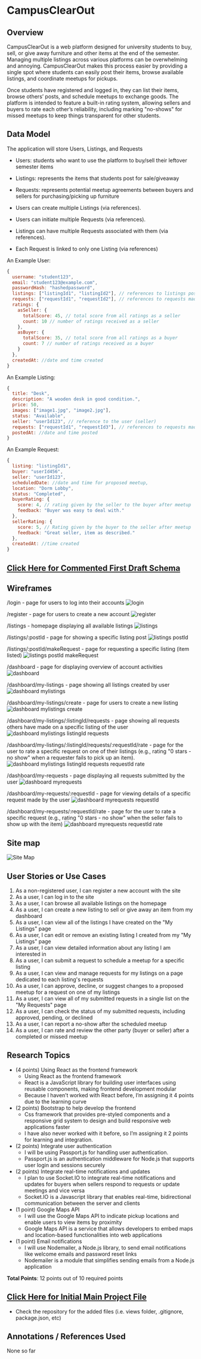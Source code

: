 

# CampusClearOut

## Overview

CampusClearOut is a web platform designed for university students to buy, sell, or give away furniture and other items at the end of the semester. Managing multiple listings across various platforms can be overwhelming and annoying. CampusClearOut makes this process easier by providing a single spot where students can easily post their items, browse available listings, and coordinate meetups for pickups.

Once students have registered and logged in, they can list their items, browse others’ posts, and schedule meetups to exchange goods. The platform is intended to feature a built-in rating system, allowing sellers and buyers to rate each other’s reliability, including marking "no-shows" for missed meetups to keep things transparent for other students.

## Data Model

The application will store Users, Listings, and Requests
* Users: students who want to use the platform to buy/sell their leftover semester items
* Listings: represents the items that students post for sale/giveaway
* Requests: represents potential meetup agreements between buyers and sellers for purchasing/picking up  furniture

* Users can create multiple Listings (via references).
* Users can initiate multiple Requests (via references).
* Listings can have multiple Requests associated with them (via references).
* Each Request is linked to only one Listing (via references) 


An Example User:

```javascript
{
  username: "student123",
  email: "student123@example.com",
  passwordHash: "hashedpassword",
  listings: ["listingId1", "listingId2"], // references to listings posted by user
  requests: ["requestId1", "requestId2"], // references to requests made by user
  ratings: {
    asSeller: {
      totalScore: 45, // total score from all ratings as a seller
      count: 10 // number of ratings received as a seller
    },
    asBuyer: {
      totalScore: 35, // total score from all ratings as a buyer
      count: 7 // number of ratings received as a buyer
    }
  },
  createdAt: //date and time created
}

```

An Example Listing:

```javascript
{
  title: "Desk",
  description: "A wooden desk in good condition.",
  price: 50,
  images: ["image1.jpg", "image2.jpg"],
  status: "Available",
  seller: "userId123", // reference to the user (seller)
  requests: ["requestId1", "requestId3"], // references to requests made for this listing
  postedAt: //date and time posted
}

```

An Example Request:

```javascript
{
  listing: "listingId1", 
  buyer: "userId456", 
  seller: "userId123", 
  scheduledDate: //date and time for proposed meetup,
  location: "Dorm Lobby",
  status: "Completed",
  buyerRating: {
    score: 4, // rating given by the seller to the buyer after meetup
    feedback: "Buyer was easy to deal with."
  },
  sellerRating: {
    score: 5, // Rating given by the buyer to the seller after meetup
    feedback: "Great seller, item as described."
  },
  createdAt: //time created 
}

```

## [Click Here for Commented First Draft Schema](db.mjs) 


## Wireframes

/login - page for users to log into their accounts
![login](documentation/login.png)

/register - page for users to create a new account
![register](documentation/register.png)

/listings - homepage displaying all available listings
![listings](documentation/listings.png)

/listings/:postId - page for showing a specific listing post
![listings postId](documentation/listingspostId.png)

/listings/:postId/makeRequest - page for requesting a specific listing (item listed)
![listings postId makeRequest](documentation/listingspostIdmakeRequest.png)

/dashboard - page for displaying overview of account activities
![dashboard](documentation/dashboard.png)

/dashboard/my-listings - page showing all listings created by user
![dashboard mylistings](documentation/dashboardmylistings.png)

/dashboard/my-listings/create - page for users to create a new listing
![dashboard mylistings create](documentation/dashboardmylistingscreate.png)

/dashboard/my-listings/:listingId/requests - page showing all requests others have made on a specific listing of the user
![dashboard mylistings listingId requests](documentation/dashboardmylistingslistingIdrequests.png)

/dashboard/my-listings/:listingId/requests/:requestId/rate - page for the user to rate a specific request on one of their listings (e.g., rating "0 stars - no show" when a requester fails to pick up an item).
![dashboard mylistings listingId requests requestId rate](documentation/dashboardmyrequestsrequestIdrate.png)

/dashboard/my-requests - page displaying all requests submitted by the user
![dashboard myrequests](documentation/dashboardmyrequests.png)

/dashboard/my-requests/:requestId - page for viewing details of a specific request made by the user
![dashboard myrequests requestId](documentation/dashboardmyrequestsrequestId.png)

/dashboard/my-requests/:requestId/rate - page for the user to rate a specific request (e.g., rating "0 stars - no show" when the seller fails to show up with the item)
![dashboard myrequests requestId rate](documentation/dashboardmyrequestsrequestIdrate.png)


## Site map
![Site Map](documentation/site-map.png)


## User Stories or Use Cases

1. As a non-registered user, I can register a new account with the site
2. As a user, I can log in to the site
3. As a user, I can browse all available listings on the homepage
4. As a user, I can create a new listing to sell or give away an item from my dashboard
5. As a user, I can view all of the listings I have created on the "My Listings" page
6. As a user, I can edit or remove an existing listing I created from my "My Listings" page
7. As a user, I can view detailed information about any listing I am interested in
8. As a user, I can submit a request to schedule a meetup for a specific listing
9. As a user, I can view and manage requests for my listings on a page dedicated to each listing's requests
10. As a user, I can approve, decline, or suggest changes to a proposed meetup for a request on one of my listings
11. As a user, I can view all of my submitted requests in a single list on the "My Requests" page
12. As a user, I can check the status of my submitted requests, including approved, pending, or declined
13. As a user, I can report a no-show after the scheduled meetup
14. As a user, I can rate and review the other party (buyer or seller) after a completed or missed meetup


## Research Topics

* (4 points) Using React as the frontend framework
    * Using React as the frontend framework
    * React is a JavaScript library for building user interfaces using reusable components, making frontend development modular
    * Because I haven’t worked with React before, I’m assigning it 4 points due to the learning curve
* (2 points) Bootstrap to help develop the frontend
    * Css framework that provides pre-styled components and a responsive grid system to design and build responsive web applications faster
    * I have also never worked with it before, so I’m assigning it 2 points for learning and integration.
* (2 points) Integrate user authentication
    * I will be using Passport.js for handling user authentication.
    * Passport.js is an authentication middleware for Node.js that supports user login and sessions securely
* (2 points) Integrate real-time notifications and updates
    * I plan to use Socket.IO to integrate real-time notifications and updates for buyers when sellers respond to requests or update meetings and vice versa
    * Socket.IO is a Javascript library that enables real-time, bidirectional communication between the server and clients
* (1 point) Google Maps API
    * I will use the Google Maps API to indicate pickup locations and enable users to view items by proximity
    * Google Maps API is a service that allows developers to embed maps and location-based functionalities into web applications
* (1 point) Email notifications  
    * I will use Nodemailer, a Node.js library, to send email notifications like welcome emails and password reset links
    * Nodemailer is a module that simplifies sending emails from a Node.js application

**Total Points**: 12 points out of 10 required points

## [Click Here for Initial Main Project File](app.mjs) 
- Check the repository for the added files (i.e. views folder, .gitignore, package.json, etc)

## Annotations / References Used

None so far

